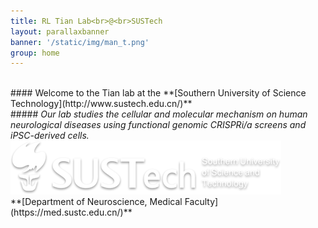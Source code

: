```yaml
---
title: RL Tian Lab<br>@<br>SUSTech
layout: parallaxbanner
banner: '/static/img/man_t.png'
group: home
---
```


<div class="row member">

<div class="col s6 m6 center">
<br>
#### Welcome to the Tian lab at the **[Southern University of Science Technology](http://www.sustech.edu.cn/)**    
<br>
##### <i> Our lab studies the cellular and molecular mechanism on human neurological diseases using functional genomic CRISPRi/a screens and iPSC-derived cells. </i>
<br>
</div>


<div class="center">
<img class="home-logo" src='/static/img/sustech_logo.png' alt="SUSTech">
<br> **[Department of Neuroscience, Medical Faculty](https://med.sustc.edu.cn/)** 
</div>

</div>
